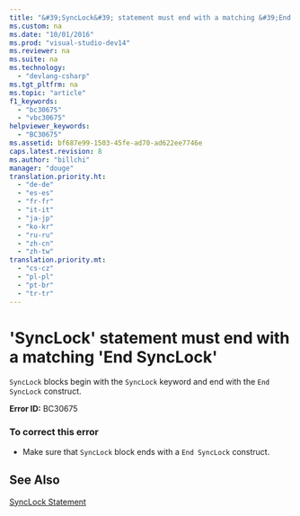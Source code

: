 ```yaml
---
title: "&#39;SyncLock&#39; statement must end with a matching &#39;End SyncLock&#39;"
ms.custom: na
ms.date: "10/01/2016"
ms.prod: "visual-studio-dev14"
ms.reviewer: na
ms.suite: na
ms.technology: 
  - "devlang-csharp"
ms.tgt_pltfrm: na
ms.topic: "article"
f1_keywords: 
  - "bc30675"
  - "vbc30675"
helpviewer_keywords: 
  - "BC30675"
ms.assetid: bf687e99-1503-45fe-ad70-ad622ee7746e
caps.latest.revision: 8
ms.author: "billchi"
manager: "douge"
translation.priority.ht: 
  - "de-de"
  - "es-es"
  - "fr-fr"
  - "it-it"
  - "ja-jp"
  - "ko-kr"
  - "ru-ru"
  - "zh-cn"
  - "zh-tw"
translation.priority.mt: 
  - "cs-cz"
  - "pl-pl"
  - "pt-br"
  - "tr-tr"
---
```

# &#39;SyncLock&#39; statement must end with a matching &#39;End SyncLock&#39;
`SyncLock` blocks begin with the `SyncLock` keyword and end with the `End SyncLock` construct.  
  
 **Error ID:** BC30675  
  
### To correct this error  
  
-   Make sure that `SyncLock` block ends with a `End SyncLock` construct.  
  
## See Also  
 [SyncLock Statement](../Topic/SyncLock%20Statement.md)